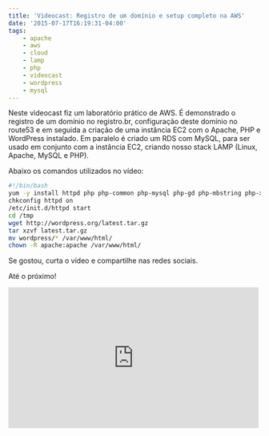```yaml
---
title: 'Videocast: Registro de um domínio e setup completo na AWS'
date: '2015-07-17T16:19:31-04:00'
tags:
    - apache
    - aws
    - cloud
    - lamp
    - php
    - videocast
    - wordpress
    - mysql
---
```


Neste videocast fiz um laboratório prático de AWS. É demonstrado o registro de um domínio no registro.br, configuração deste domínio no route53 e em seguida a criação de uma instância EC2 com o Apache, PHP e WordPress instalado. Em paralelo é criado um RDS com MySQL, para ser usado em conjunto com a instância EC2, criando nosso stack LAMP (Linux, Apache, MySQL e PHP).

Abaixo os comandos utilizados no vídeo:

```bash
#!/bin/bash
yum -y install httpd php php-common php-mysql php-gd php-mbstring php-xml php-xmlrpc
chkconfig httpd on
/etc/init.d/httpd start
cd /tmp
wget http://wordpress.org/latest.tar.gz
tar xzvf latest.tar.gz
mv wordpress/* /var/www/html/
chown -R apache:apache /var/www/html/
```

Se gostou, curta o vídeo e compartilhe nas redes sociais.

Até o próximo!

<iframe allowfullscreen="" frameborder="0" height="281" loading="lazy" src="https://www.youtube.com/embed/mVnt_-YOoPE?feature=oembed" width="500"></iframe>
